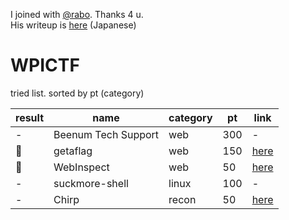 I joined with [@rabo](https://github.com/rabosakaki). Thanks 4 u.  
His writeup is [here](https://scrapbox.io/luckyrat/%E3%80%90CTF-20180415%E3%80%91WPICTF2019_WriteUp) (Japanese)

# WPICTF

tried list. sorted by pt (category)

| result | name | category | pt | link
| - | - | - | - | -
| - | Beenum Tech Support | web | 300 | -
| 🚩 | getaflag | web | 150 | [here](https://github.com/JPNYKW/WPICTF/blob/master/getaflag.md)
| 🚩 | WebInspect | web | 50 | [here](https://github.com/JPNYKW/WPICTF/blob/master/webInspect.md)
| - | suckmore-shell | linux | 100 | -
| - | Chirp | recon | 50 | [here](https://github.com/JPNYKW/WPICTF/blob/master/chirp.md)
